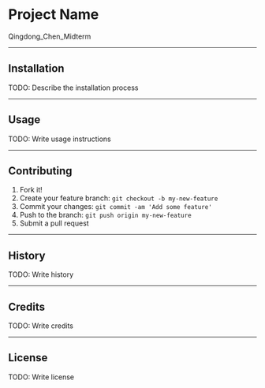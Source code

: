 # Project Name
Qingdong_Chen_Midterm


---

## Installation
TODO: Describe the installation process

---

## Usage
TODO: Write usage instructions

---

## Contributing
1. Fork it!
2. Create your feature branch: `git checkout -b my-new-feature`
3. Commit your changes: `git commit -am 'Add some feature'`
4. Push to the branch: `git push origin my-new-feature`
5. Submit a pull request 
---

## History
TODO: Write history

---

## Credits
TODO: Write credits

---

## License
TODO: Write license



